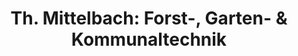 ---
title: "Th. Mittelbach: Forst-, Garten- & Kommunaltechnik"
url: /ilmenau/th-mittelbach-forst-garten-und-kommunaltechnik/
shop: Baumarkt
---